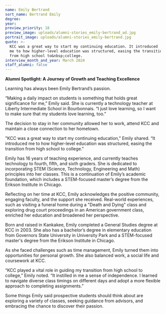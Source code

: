 ```yaml
---
name: Emily Bertrand
sort_name: Bertrand Emily
degree:
year:
preview_priority: 18
preview_image: uploads/alumni-stories_emily-bertrand_ad.jpg
portrait_image: uploads/alumni-stories_emily-bertrand.jpg
quote: >-
  KCC was a great way to start my continuing education. It introduced
  me to how higher-level education was structured, easing the transition
  from high school to&nbsp;college.
interview_month_and_year: March 2024
staff_alumni: false
---
```

**Alumni Spotlight: A Journey of Growth and Teaching Excellence**

Learning has always been Emily Bertrand’s passion.

&ldquo;Making a daily impact on students is something that holds great significance for me,&rdquo; Emily said. She is currently a technology teacher at Liberty Intermediate School in Bourbonnais. &ldquo;I just love learning, so I want to make sure that my students love learning, too.&rdquo;

The decision to stay in her community allowed her to work, attend KCC and maintain a close connection to her hometown.

"KCC was a great way to start my continuing education,&rdquo; Emily shared. &ldquo;It introduced me to how higher-level education was structured, easing the transition from high school to college."

Emily has 16 years of teaching experience, and currently teaches technology to fourth, fifth, and sixth graders. She is dedicated to incorporating STEM (Science, Technology, Engineering and Math) principles into her classes. This is a continuation of Emily’s academic foundation, which includes a STEM-focused master’s degree from the Erikson Institute in Chicago.

Reflecting on her time at KCC, Emily acknowledges the positive community, engaging faculty, and the support she received. Real-world experiences, such as visiting a funeral home during a "Death and Dying" class and exploring drug court proceedings in an American government class, enriched her education and broadened her perspective.

Born and raised in Kankakee, Emily completed a General Studies degree at KCC in 2003. She also has a bachelor’s degree in elementary education from Governors State University in University Park and a STEM-focused master's degree from the Erikson Institute in Chicago.

As she faced challenges such as time management, Emily turned them into opportunities for personal growth. She also balanced work, a social life and coursework at KCC.

&ldquo;KCC played a vital role in guiding my transition from high school to college,&rdquo; Emily noted. &ldquo;It instilled in me a sense of independence. I learned to navigate diverse class timings on different days and adopt a more flexible approach to completing assignments.&rdquo;

Some things Emily said prospective students should think about are exploring a variety of classes, seeking guidance from advisors, and embracing the chance to discover their passion.
